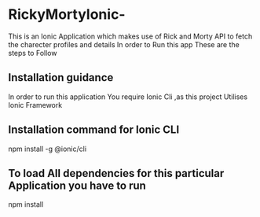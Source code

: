 # RickyMortyIonic- 
This is an Ionic Application which makes use of Rick and Morty API to fetch the charecter profiles and details
In order to Run this app These are the steps to Follow

## Installation guidance

In order to run this application You require Ionic Cli ,as this project Utilises Ionic Framework
 ## Installation command for Ionic CLI
npm install -g @ionic/cli

## To load All dependencies for this particular Application you have to run
npm install

